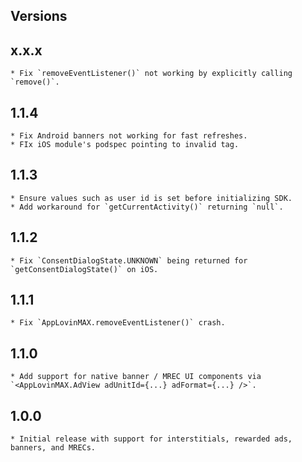 ## Versions

## x.x.x
    * Fix `removeEventListener()` not working by explicitly calling `remove()`.
## 1.1.4
    * Fix Android banners not working for fast refreshes.
    * FIx iOS module's podspec pointing to invalid tag.
## 1.1.3
    * Ensure values such as user id is set before initializing SDK.
    * Add workaround for `getCurrentActivity()` returning `null`.
## 1.1.2
    * Fix `ConsentDialogState.UNKNOWN` being returned for `getConsentDialogState()` on iOS.
## 1.1.1
    * Fix `AppLovinMAX.removeEventListener()` crash.
## 1.1.0
    * Add support for native banner / MREC UI components via `<AppLovinMAX.AdView adUnitId={...} adFormat={...} />`.
## 1.0.0
    * Initial release with support for interstitials, rewarded ads, banners, and MRECs.
